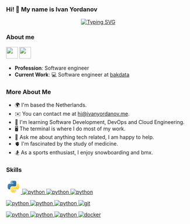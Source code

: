 ### Hi! 👋 My name is Ivan Yordanov

<p align="center">
    <a href="https://git.io/typing-svg"><img src="https://readme-typing-svg.herokuapp.com?font=Fira+Code&size=25&duration=3000&pause=1000&color=e69138&center=true&vCenter=true&width=477&lines=Software+and+Data+Engineer;Always+learning+new+things" alt="Typing SVG" /></a>
</p>

### About me
<p align="left"> 
<a href="https://www.github.com/sujuka99" target="_blank" rel="noreferrer"><img src="https://icones.pro/wp-content/uploads/2021/06/icone-github-orange.png" width="32" height="32" /></a>
<a href="https://www.linkedin.com/in/i-p-yordanov/" target="_blank" rel="noreferrer"><img src="https://www.pngmart.com/files/21/Linkedin-PNG-Clipart.png" width="32" height="32" /></a> 
<!-- <a href="https://gitlab.com/sujuka99" target="_blank" rel="noreferrer"><img src="https://cdn.worldvectorlogo.com/logos/gitlab.svg" width="32" height="32" /></a> -->
<!-- <a href="https://stackoverflow.com/users/11610149/sujuka99" target="_blank" rel="noreferrer"><img src="https://raw.githubusercontent.com/danielcranney/readme-generator/main/public/icons/socials/stackoverflow.svg" width="32" height="32" /></a> -->
<!-- <a href="https://medium.com/@vanko_yordanov" target="_blank" rel="noreferrer"><img src="https://upload.wikimedia.org/wikipedia/commons/thumb/3/32/Eo_circle_orange_letter-m.svg/1200px-Eo_circle_orange_letter-m.svg.png" width="32" height="32" /></a> -->
</p>

* **Profession**: Software engineer
* **Current Work**: 💻 Software engineer at [bakdata](https://bakdata.com/)

### More About Me

* 🌍 I'm based the Netherlands.
* ✉️ You can contact me at [hi@ivanyordanov.me](mailto:hi@ivanyordanov.me).
* 🧠 I'm learning Software Development, DevOps and Cloud Engineering.
* 🖥️ The terminal is where I do most of my work.
* 💬 Ask me about anything tech related, I am happy to help.
* 🫀 I'm fascinated by the study of medicine.
* 🏂 As a sports enthusiast, I enjoy snowboarding and bmx.
<!-- * 🖥️ See my portfolio at [https://sujuka99.github.io/personal-website/](http://sujuka99.github.io/personal-website/). -->

###  Skills

<p align="left">
<a href="https://www.python.org" target="_blank" rel="noreferrer"> <img src="https://raw.githubusercontent.com/devicons/devicon/master/icons/python/python-original.svg" alt="python" width="40" height="40"/> </a> 
<a href="https://docs.pydantic.dev/latest/" target="_blank" rel="noreferrer"> <img src="https://avatars.githubusercontent.com/u/110818415?s=200&v=4" alt="python" width="40" height="40"/> </a> 
<a href="https://docs.pytest.org/en/latest/" target="_blank" rel="noreferrer"> <img src="https://docs.pytest.org/en/8.2.x/_static/pytest_logo_curves.svg" alt="python" width="40" height="40"/> </a> 
<a href="https://www.java.com/en/" target="_blank" rel="noreferrer"> <img src="https://www.svgrepo.com/show/303388/java-4-logo.svg" alt="python" width="40" height="40"/> </a> 
<p align="left">
</p>

<a href="https://learn.microsoft.com/en-us/sql/sql-server/what-is-sql-server?view=sql-server-ver16#sql-server-components-and-technologies" target="_blank" rel="noreferrer"> <img src="https://cdn-icons-png.flaticon.com/512/3161/3161158.png" alt="python" width="40" height="40"/> </a> 
<a href="https://graphql.org/" target="_blank" rel="noreferrer"> <img src="https://cdn.iconscout.com/icon/free/png-512/free-graphql-3521468-2944912.png?f=webp&w=256" alt="python" width="40" height="40"/> </a> 
<a href="https://www.linux.org/" target="_blank" rel="noreferrer"> <img src="https://www.kernel.org/theme/images/logos/tux.png" alt="python" width="40" height="40"/> </a> 
<a href="https://git-scm.com/" target="_blank" rel="noreferrer"> <img src="https://www.vectorlogo.zone/logos/git-scm/git-scm-icon.svg" alt="git" width="40" height="40"/> </a>
<p align="left">
</p>
<a href="https://docs.gitlab.com/ee/ci/" target="_blank" rel="noreferrer"> <img src="https://miro.medium.com/v2/resize:fit:640/format:webp/0*zae7JNwsZP3e0HiH.png" alt="python" width="40" height="40"/> </a> 
<a href="https://docs.github.com/en/actions/learn-github-actions/understanding-github-actions" target="_blank" rel="noreferrer"> <img src="https://seeklogo.com/images/G/github-actions-logo-031704BDC6-seeklogo.com.png" alt="python" width="40" height="40"/> </a> 
<a href="https://kubernetes.io/" target="_blank" rel="noreferrer"> <img src="https://cdn2.iconfinder.com/data/icons/mixd/512/20_kubernetes-512.png" alt="python" width="40" height="40"/> </a> 
<a href="https://www.docker.com/" target="_blank" rel="noreferrer"> <img src="https://gogeticon.net/files/3163573/d130ef65a8efdfa66fa49eb5ab745cef.png" alt="docker" width="40" height="40"/> </a>
<!-- <a href="https://cloud.google.com" target="_blank" rel="noreferrer"> <img src="https://www.vectorlogo.zone/logos/google_cloud/google_cloud-icon.svg" alt="gcp" width="40" height="40"/> </a>  -->
</p>

<!-- ### 📊 Github Stats -->

<!-- ![sujuka99's GitHub stats](https://github-readme-stats.vercel.app/api?username=sujuka99&show_icons=true&theme=gruvbox&hide_rank=true) -->
